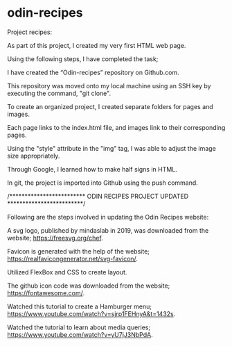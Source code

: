 # odin-recipes

Project recipes:

As part of this project, I created my very first HTML web page.

Using the following steps, I have completed the task;

I have created the “Odin-recipes” repository on Github.com.

This repository was moved onto my local machine using an SSH key by executing the command, "git clone".

To create an organized project, I created separate folders for pages and images.

Each page links to the index.html file, and images link to their corresponding pages.

Using the "style" attribute in the "img" tag, I was able to adjust the image size appropriately.

Through Google, I learned how to make half signs in HTML.

In git, the project is imported into Github using the push command.

/************************* ODIN RECIPES PROJECT UPDATED *************************/

Following are the steps involved in updating the Odin Recipes website:

A svg logo, published by mindaslab in 2019, was downloaded from the website;
https://freesvg.org/chef.

Favicon is generated with the help of the website;
https://realfavicongenerator.net/svg-favicon/.

Utilized FlexBox and CSS to create layout.

The github icon code was downloaded from the website;
https://fontawesome.com/.

Watched this tutorial to create a Hamburger menu;
https://www.youtube.com/watch?v=sjrp1FEHnyA&t=1432s.

Watched the tutorial to learn about media queries;
https://www.youtube.com/watch?v=yU7jJ3NbPdA.
